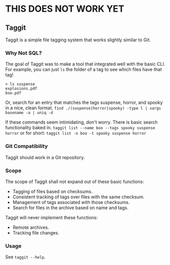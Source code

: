 # THIS DOES NOT WORK YET

## Taggit
Taggit is a simple file tagging system that works slightly similar to Git.

### Why Not SQL?
The goal of Taggit was to make a tool that integrated well with the basic CLI.
For example, you can just `ls` the folder of a tag to see which files have that tag!
```
> ls suspense
explosions.pdf
boo.pdf
```

Or, search for an entry that matches the tags suspense, horror, and spooky in a nice, clean format.
`find ./(suspense|horror|spooky) -type l | xargs basename -a | uniq -d`

If these commands seem intimidating, don't worry. There is basic search functionality baked in.
`taggit list --name boo --tags spooky suspense horror`
or for short:
`taggit list -n boo -t spooky suspense horror`

### Git Compatibility
Taggit should work in a Git repository.

### Scope
The scope of Taggit shall not expand out of these basic functions:
* Tagging of files based on checksums.
* Consistent tracking of tags over files with the same checksum.
* Management of tags associated with those checksums.
* Search for files in the archive based on name and tags.

Taggit will never implement these functions:
* Remote archives.
* Tracking file changes.

### Usage
See `taggit --help`.
